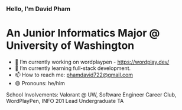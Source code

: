 ### Hello, I'm David Pham
# An Junior Informatics Major @ University of Washington


- 🔭 I’m currently working on wordplaypen - https://wordplay.dev/
- 🌱 I’m currently learning full-stack development.
- 📫 How to reach me: phamdavid722@gmail.com
- 😄 Pronouns: he/him


School Involvements: Valorant @ UW, Software Engineer Career Club, WordPlayPen, INFO 201 Lead Undergraduate TA
